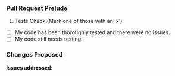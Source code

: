 <!-- Note: Lines with this <!-- syntax are comments and will not be visible in
     your pull request. You can safely ignore or remove them. -->

### Pull Request Prelude

1. Tests Check (Mark one of those with an 'x')
- [ ] My code has been thoroughly tested and there were no issues.
- [ ] My code still needs testing.

### Changes Proposed <!-- Describe the changes that this pull request makes. -->



**Issues addressed:** <!-- Write here the issue number, if any. -->
